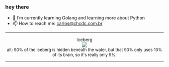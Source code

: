 ### hey there 

- :seedling: I’m currently learning Golang and learning more about Python
- :mailbox: How to reach me: carlos@chcdc.com.br


---


<!-- xkcd -->
<p align="center">Iceberg</br><img src=https://imgs.xkcd.com/comics/iceberg.png></br><font size =2>alt: 90% of the iceberg is hidden beneath the water, but that 90% only uses 10% of its brain, so it's really only 9%.</br></font></p></table></p> 


<!-- xkcd -->
---

